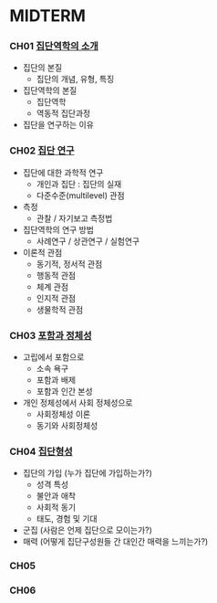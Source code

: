 # MIDTERM
### CH01 [집단역학의 소개](./CH01.md)
- 집단의 본질
	- 집단의 개념, 유형, 특징
- 집단역학의 본질
	- 집단역학
	- 역동적 집단과정
- 집단을 연구하는 이유
### CH02 [집단 연구](./CH02.md)
- 집단에 대한 과학적 연구
	- 개인과 집단 : 집단의 실재
	- 다준수준(multilevel) 관점
- 측정
	- 관찰 / 자기보고 측정법
- 집단역학의 연구 방법
	- 사례연구 / 상관연구 / 실험연구
- 이론적 관점
	- 동기적, 정서적 관점
	- 행동적 관점
	- 체계 관점
	- 인지적 관점
	- 생물학적 관점
### CH03 [포함과 정체성](./CH03.md)
- 고립에서 포함으로
	- 소속 욕구
	- 포함과 배제
	- 포함과 인간 본성
- 개인 정체성에서 사회 정체성으로
	- 사회정체성 이론
	- 동기와 사회정체성
### CH04 [집단형성](./CH04.md)
- 집단의 가입 (누가 집단에 가입하는가?)
	- 성격 특성
	- 불안과 애착
	- 사회적 동기
	- 태도, 경험 및 기대
- 군집 (사람은 언제 집단으로 모이는가?)
- 매력 (어떻게 집단구성원들 간 대인간 매력을 느끼는가?)
### CH05 [](./CH05.md)
### CH06 [](./CH06.md)